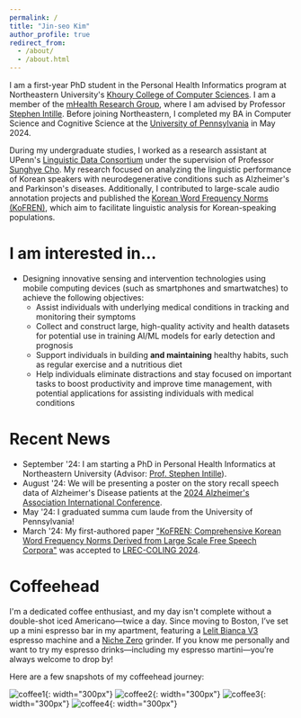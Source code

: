 ```yaml
---
permalink: /
title: "Jin-seo Kim"
author_profile: true
redirect_from: 
  - /about/
  - /about.html
---
```


I am a first-year PhD student in the Personal Health Informatics program at Northeastern University's [Khoury College of Computer Sciences](https://www.khoury.northeastern.edu/). I am a member of the [mHealth Research Group](https://www.mhealthgroup.org/), where I am advised by Professor [Stephen Intille](https://www.khoury.northeastern.edu/home/intille/). Before joining Northeastern, I completed my BA in Computer Science and Cognitive Science at the [University of Pennsylvania](https://www.upenn.edu/) in May 2024.

During my undergraduate studies, I worked as a research assistant at UPenn's [Linguistic Data Consortium](https://www.ldc.upenn.edu/) under the supervision of Professor [Sunghye Cho](https://www.sunghyecho.com/). My research focused on analyzing the linguistic performance of Korean speakers with neurodegenerative conditions such as Alzheimer's and Parkinson's diseases. Additionally, I contributed to large-scale audio annotation projects and published the [Korean Word Frequency Norms (KoFREN)](https://aclanthology.org/2024.lrec-main.866/), which aim to facilitate linguistic analysis for Korean-speaking populations.

I am interested in...
======
- Designing innovative sensing and intervention technologies using mobile computing devices (such as smartphones and smartwatches) to achieve the following objectives:
  - Assist individuals with underlying medical conditions in tracking and monitoring their symptoms
  - Collect and construct large, high-quality activity and health datasets for potential use in training AI/ML models for early detection and prognosis
  - Support individuals in building **and maintaining** healthy habits, such as regular exercise and a nutritious diet
  - Help individuals eliminate distractions and stay focused on important tasks to boost productivity and improve time management, with potential applications for assisting individuals with medical conditions

Recent News
======
- September '24: I am starting a PhD in Personal Health Informatics at Northeastern University (Advisor: [Prof. Stephen Intille](https://www.khoury.northeastern.edu/home/intille/)).
- August '24: We will be presenting a poster on the story recall speech data of Alzheimer's Disease patients at the [2024 Alzheimer's Association International Conference](https://aaic.alz.org/). 
- May '24: I graduated summa cum laude from the University of Pennsylvania!
- March '24: My first-authored paper ["KoFREN: Comprehensive Korean Word Frequency Norms Derived from Large Scale Free Speech Corpora"](https://aclanthology.org/2024.lrec-main.866/) was accepted to [LREC-COLING 2024](https://lrec-coling-2024.org/). 

Coffeehead
======
I'm a dedicated coffee enthusiast, and my day isn't complete without a double-shot iced Americano—twice a day. Since moving to Boston, I’ve set up a mini espresso bar in my apartment, featuring a [Lelit Bianca V3](https://www.lelit.com/en-us/product/bianca-pesbn03) espresso machine and a [Niche Zero](https://www.nichecoffee.co.uk/products/niche-zero?srsltid=AfmBOorlBbXx_EmO9VSEIYUns7QnuR1Iowju55nYFoMRW_fP6if24qdh) grinder. If you know me personally and want to try my espresso drinks—including my espresso martini—you’re always welcome to drop by!

Here are a few snapshots of my coffeehead journey:

![coffee1](../images/coffee_1.PNG){: width="300px"}
![coffee2](../images/coffee_2.PNG){: width="300px"} 
![coffee3](../images/coffee_3.PNG){: width="300px"}
![coffee4](../images/coffee_4.PNG){: width="300px"} 